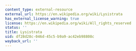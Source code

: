 ```yaml
---
content_type: external-resource
external_url: https://en.wikipedia.org/wiki/Lysistrata
has_external_license_warning: true
license: https://en.wikipedia.org/wiki/All_rights_reserved
status: ''
title: Lysistrata
uid: df28d28c-046d-45c5-b9a9-ac42eb98808c
wayback_url: ''
---
```

